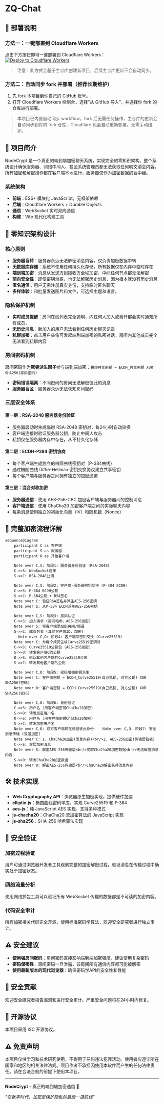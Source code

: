# ZQ-Chat



## 🚀 部署说明

### 方法一：一键部署到 Cloudflare Workers

点击下方按钮即可一键部署到 Cloudflare Workers：
[![Deploy to Cloudflare Workers](https://deploy.workers.cloudflare.com/button?projectName=NodeCrypt)](https://deploy.workers.cloudflare.com/?url=https://github.com/BAYUEQI/ZQ-Chat)
> 注意：此方式会基于主仓库创建新项目，后续主仓库更新不会自动同步。

### 方法二：自动同步 fork 并部署（推荐长期维护）
1. 先 fork 本项目到你自己的 GitHub 账号。
2. 打开 Cloudflare Workers 控制台，选择“从 GitHub 导入”，并选择你 fork 的仓库进行部署。
> 本项目已内置自动同步 workflow，fork 后无需任何操作，主仓库的更新会自动同步到你的 fork 仓库，Cloudflare 也会自动重新部署，无需手动维护。

## 📝 项目简介

NodeCrypt 是一个真正的端到端加密聊天系统，实现完全的零知识架构。整个系统设计确保服务器、网络中间人、甚至系统管理员都无法获取任何明文消息内容。所有加密和解密操作都在客户端本地进行，服务器仅作为加密数据的盲中继。

### 系统架构
- **前端**：ES6+ 模块化 JavaScript，无框架依赖
- **后端**：Cloudflare Workers + Durable Objects
- **通信**：WebSocket 实时双向通信
- **构建**：Vite 现代化构建工具

## 🔐 零知识架构设计

### 核心原则
- **服务器盲转**：服务器永远无法解密消息内容，仅负责加密数据中转
- **无数据库存储**：系统不使用任何持久化存储，所有数据仅在内存中临时存在
- **端到端加密**：消息从发送方到接收方全程加密，中间任何节点都无法解密
- **前向安全性**：即使密钥泄露，也无法解密历史消息，因为根本就没有历史消息
- **匿名通信**：用户无需注册真实身份，支持临时匿名聊天
- **多样体验**：和批量发送图片和文件，可选择主题和语言。

### 隐私保护机制

- **实时成员提醒**：房间在线列表完全透明，内任何人加入或离开都会实时通知所有成员，
- **无历史消息**：新加入的用户无法看到任何历史聊天记录
- **私聊加密**：点击用户头像可发起端到端加密的私密对话，房间内其他成员完全无法看到私聊内容

### 房间密码机制

房间密码作为**密钥派生因子**参与端到端加密：`最终共享密钥 = ECDH_共享密钥 XOR SHA256(房间密码)`

- **密码错误隔离**：不同密码的房间无法解密彼此的消息
- **服务器盲区**：服务器永远无法获知房间密码

### 三层安全体系

#### 第一层：RSA-2048 服务器身份验证
- 服务器启动时生成临时 RSA-2048 密钥对，每24小时自动轮换
- 客户端连接时验证服务器公钥，防止中间人攻击
- 私钥仅在服务器内存中存在，从不持久化存储

#### 第二层：ECDH-P384 密钥协商
- 每个客户端生成独立的椭圆曲线密钥对（P-384曲线）
- 通过椭圆曲线 Diffie-Hellman 密钥交换协议建立共享密钥
- 每个客户端与服务器之间拥有独立的加密通道

#### 第三层：混合对称加密
- **服务器通信**：使用 AES-256-CBC 加密客户端与服务器间的控制消息
- **客户端通信**：使用 ChaCha20 加密客户端之间的实际聊天内容
- 每条消息使用独立的初始化向量（IV）和随机数（Nonce）

## 🔄 完整加密流程详解

```mermaid
sequenceDiagram
    participant C as 客户端
    participant S as 服务器
    participant O as 其他客户端

    Note over C,S: 阶段1: 服务器身份验证 (RSA-2048)
    C->>S: WebSocket连接
    S->>C: RSA-2048公钥
    
    Note over C,S: 阶段2: 客户端-服务器密钥交换 (P-384 ECDH)
    C->>S: P-384 ECDH公钥
    S->>C: P-384公钥 + RSA签名
    Note over C: 验证RSA签名并派生AES-256密钥
    Note over S: 从P-384 ECDH派生AES-256密钥
    
    Note over C,S: 阶段3: 房间认证
    C->>S: 加入请求 (房间哈希，AES-256加密)
    Note over S: 将客户端添加到房间/频道
    S->>C: 成员列表 (其他客户端ID，加密)
      Note over C,O: 阶段4: 客户端间密钥交换 (Curve25519)
    Note over C: 为每个成员生成Curve25519密钥对
    C->>S: Curve25519公钥包 (AES-256加密)
    S->>O: 转发客户端C的公钥
    O->>S: 返回其他客户端的Curve25519公钥
    S->>C: 转发其他客户端的公钥
    
    Note over C,O: 阶段5: 密码增强密钥派生
    Note over C: 客户端密钥 = ECDH_Curve25519(自己私钥, 对方公钥) XOR SHA256(密码)
    Note over O: 客户端密钥 = ECDH_Curve25519(自己私钥, 对方公钥) XOR SHA256(密码)
    
    Note over C,O: 阶段6: 身份验证
    C->>S: 用户名 (用客户端密钥ChaCha20加密)
    S->>O: 转发加密用户名
    O->>S: 用户名 (用客户端密钥ChaCha20加密)
    S->>C: 转发加密用户名
    Note over C,O: 双方客户端现在验证彼此身份    Note over C,O: 阶段7: 安全消息传输 (双层加密)
    Note over C: 1. ChaCha20加密(消息内容)<br/>2. AES-256加密(传输层包装)
    C->>S: 双层加密消息
    Note over S: 解密AES-256传输层<br/>提取ChaCha20加密数据<br/>无法解密消息内容
    S->>O: 转发ChaCha20加密数据
    Note over O: 解密AES-256传输层<br/>ChaCha20解密获得消息内容
```


## 🛠️ 技术实现

- **Web Cryptography API**：浏览器原生加密实现，提供硬件加速
- **elliptic.js**：椭圆曲线密码学库，实现 Curve25519 和 P-384
- **aes-js**：纯 JavaScript AES 实现，支持多种模式
- **js-chacha20**：ChaCha20 流加密算法的 JavaScript 实现
- **js-sha256**：SHA-256 哈希算法实现

## 🔬 安全验证

### 加密过程验证
用户可通过浏览器开发者工具观察完整的加密解密过程，验证消息在传输过程中确实处于加密状态。

### 网络流量分析
使用网络抓包工具可以验证所有 WebSocket 传输的数据都是不可读的加密内容。

### 代码安全审计
所有加密相关代码完全开源，使用标准密码学算法，欢迎安全研究者进行独立审计。

## ⚠️ 安全建议

- **使用强房间密码**：房间密码直接影响端到端加密强度，建议使用复杂密码
- **密码保密性**：房间密码一旦泄露，该房间所有通信内容都可能被解密
- **使用最新版本的现代浏览器**：确保密码学API的安全性和性能

## 🤝 安全贡献

欢迎安全研究者报告漏洞和进行安全审计。严重安全问题将在24小时内修复。

## 📄 开源协议

本项目采用 ISC 开源协议。

## ⚠️ 免责声明

本项目仅供学习和技术研究使用，不得用于任何违法犯罪活动。使用者应遵守所在国家和地区的相关法律法规。项目作者不承担因使用本软件而产生的任何法律责任。请在合法合规的前提下使用本项目。

---


**NodeCrypt** - 真正的端到端加密通信 🔐

*"在数字时代，加密是保护隐私的最后一道防线"*

